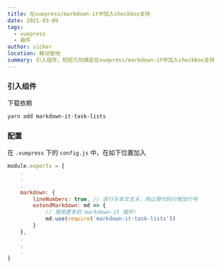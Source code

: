 ```yaml
---
title: 在vuepress/markdown-it中加入checkbox支持
date: 2021-03-09
tags: 
  - vuepress
  - 插件
author: sicker
location: 移动智地
summary: 引入组件，短短几句搞定在vuepress/markdown-it中加入checkbox支持
---
```

### 引入组件
下载依赖
```bash
yarn add markdown-it-task-lists
```
### 配置
在 `.vuepress` 下的 `config.js` 中，在如下位置加入
```javascript
module.exports = {
    .
    .
    .
    markdown: {
        lineNumbers: true, // 该行与本文无关，用以使代码行增加行号
        extendMarkdown: md => {
            // 使用更多的 markdown-it 插件!
            md.use(require('markdown-it-task-lists'))
        }
    },
    .
    .
    .
}
```
